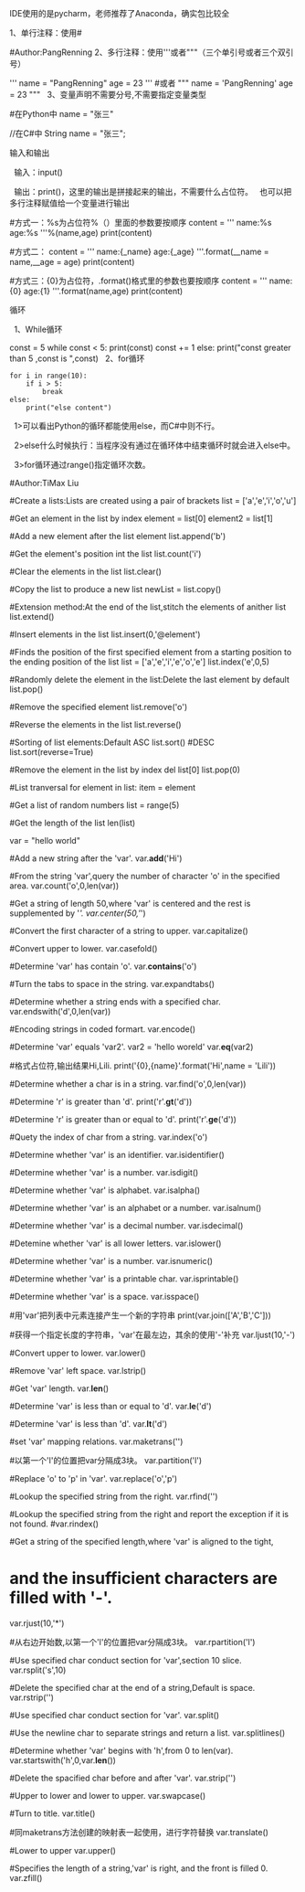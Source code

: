 IDE使用的是pycharm，老师推荐了Anaconda，确实包比较全

1、单行注释：使用#

#Author:PangRenning
2、多行注释：使用'''或者"""（三个单引号或者三个双引号）

'''
name = "PangRenning"
age = 23
'''
#或者
"""
name = 'PangRenning'
age = 23
"""
  3、变量声明不需要分号,不需要指定变量类型

#在Python中
name = "张三"

//在C#中
String name = "张三";

输入和输出

  输入：input()

  输出：print()，这里的输出是拼接起来的输出，不需要什么占位符。
  也可以把多行注释赋值给一个变量进行输出

#方式一：%s为占位符%（）里面的参数要按顺序
content = '''
name:%s
age:%s
'''%(name,age)
print(content)
 
#方式二：
content = '''
name:{_name}
age:{_age}
'''.format(__name = name,__age = age)
print(content)
 
#方式三：{0}为占位符，.format()格式里的参数也要按顺序
content = '''
name:{0}
age:{1}
'''.format(name,age)
print(content)

循环

  1、While循环

const = 5
while const < 5:
    print(const)
    const += 1
else:
    print("const greater than 5 ,const is ",const)
  2、for循环

    for i in range(10):
        if i > 5:
            break
    else:
        print("else content")
        
  1>可以看出Python的循环都能使用else，而C#中则不行。

  2>else什么时候执行：当程序没有通过在循环体中结束循环时就会进入else中。

  3>for循环通过range()指定循环次数。
  
  
#Author:TiMax Liu
 
#Create a lists:Lists are created using a pair of brackets
list = ['a','e','i','o','u']
 
#Get an element in the list by index
element = list[0]
element2 = list[1]
 
#Add a new element after the list element
list.append('b')
 
#Get the element's position int the list
list.count('i')
 
#Clear the elements in the list
list.clear()
 
#Copy the list to produce a new list
newList = list.copy()
 
#Extension method:At the end of the list,stitch the elements of anither list
list.extend()
 
#Insert elements in the list
list.insert(0,'@element')
 
#Finds the position of the first specified element from a starting position to the ending position of the list
list = ['a','e','i','e','o','e']
list.index('e',0,5)
 
#Randomly delete the element in the list:Delete the last element by default
list.pop()
 
#Remove the specified element
list.remove('o')
 
#Reverse the elements in the list
list.reverse()
 
#Sorting of list elements:Default ASC
list.sort()
#DESC
list.sort(reverse=True)
 
#Remove the element in the list by index
del list[0]
list.pop(0)
 
#List tranversal
for element in list:
     item = element
 
#Get a list of random numbers
list = range(5)
 
#Get the length of the list
len(list)






var = "hello world"
 
#Add a new string after the 'var'.
var.__add__('Hi')
 
#From the string 'var',query the number of character 'o' in the specified area.
var.count('o',0,len(var))
 
#Get a string of length 50,where 'var' is centered and the rest is supplemented by '*'.
var.center(50,'*')
 
#Convert the first character of a string to upper.
var.capitalize()
 
#Convert upper to lower.
var.casefold()
 
#Determine 'var' has contain 'o'.
var.__contains__('o')
 
#Turn the tabs to space in the string.
var.expandtabs()
 
#Determine whether a string ends with a specified char.
var.endswith('d',0,len(var))
 
#Encoding strings in coded formart.
var.encode()
 
#Determine 'var' equals 'var2'.
var2 = 'hello woreld'
var.__eq__(var2)
 
#格式占位符,输出结果Hi,Lili.
print('{0},{name}'.format('Hi',name = 'Lili'))
 
#Determine whether a char is in a string.
var.find('o',0,len(var))
 
#Determine 'r' is greater than 'd'.
print('r'.__gt__('d'))
 
#Determine 'r' is greater than  or equal to 'd'.
print('r'.__ge__('d'))
 
#Quety the index of char from a string.
var.index('o')
 
#Determine whether 'var' is an identifier.
var.isidentifier()
 
#Determine whether 'var' is a number.
var.isdigit()
 
#Determine whether 'var' is alphabet.
var.isalpha()
 
#Determine whether 'var' is an alphabet or a number.
var.isalnum()
 
#Determine whether 'var' is a decimal number.
var.isdecimal()
 
#Detemine whether 'var' is all lower letters.
var.islower()
 
#Determine whether 'var' is a number.
var.isnumeric()
 
#Determine whether 'var' is a printable char.
var.isprintable()
 
#Determine whether 'var' is a space.
var.isspace()
 
#用'var'把列表中元素连接产生一个新的字符串
print(var.join(['A','B','C']))
 
#获得一个指定长度的字符串，'var'在最左边，其余的使用'-'补充
var.ljust(10,'-')
 
#Convert upper to lower.
var.lower()
 
#Remove 'var' left space.
var.lstrip()
 
#Get 'var' length.
var.__len__()
 
#Determine 'var' is less than or equal to 'd'.
var.__le__('d')
 
#Determine 'var' is less than 'd'.
var.__lt__('d')
 
#set 'var' mapping relations.
var.maketrans('')
 
#以第一个'l'的位置把var分隔成3块。
var.partition('l')
 
#Replace 'o' to 'p' in 'var'.
var.replace('o','p')
 
#Lookup the specified string from the right.
var.rfind('')
 
#Lookup the specified string from the right and report the exception if it is not found.
#var.rindex()
 
#Get a string of the specified length,where 'var' is aligned to the tight,
# and the insufficient characters are filled with '-'.
var.rjust(10,'*')
 
#从右边开始数,以第一个'l'的位置把var分隔成3块。
var.rpartition('l')
 
#Use specified char conduct section for 'var',section 10 slice.
var.rsplit('s',10)
 
#Delete the specified char at the end of a string,Default is space.
var.rstrip('')
 
#Use specified char conduct section for 'var'.
var.split()
 
#Use the newline char to separate strings and return a list.
var.splitlines()
 
#Determine whether 'var' begins with 'h',from 0 to len(var).
var.startswith('h',0,var.__len__())
 
#Delete the spacified char before and after 'var'.
var.strip('')
 
#Upper to lower and lower to upper.
var.swapcase()
 
#Turn to title.
var.title()
 
#同maketrans方法创建的映射表一起使用，进行字符替换
var.translate()
 
#Lower to upper
var.upper()
 
#Specifies the length of a string,'var' is right, and the front is filled 0.
var.zfill()

